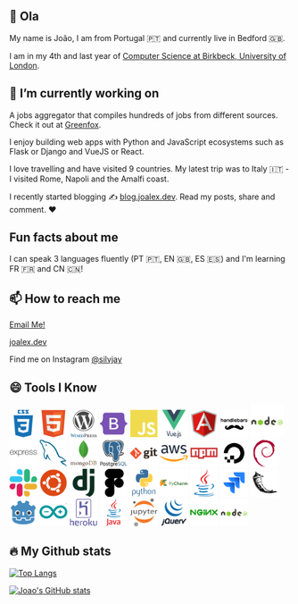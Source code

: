 ## 👋 Ola 
My name is João, I am from Portugal 🇵🇹 and currently live in Bedford 🇬🇧. 

I am in my 4th and last year of [Computer Science at Birkbeck, University of London](https://www.bbk.ac.uk/study/2021/undergraduate/programmes/UBSCOMPG_C/). 

## 🔭 I’m currently working on 
A jobs aggregator that compiles hundreds of jobs from different sources. Check it out at [Greenfox](https://joalex.dev/greenfox).

I enjoy building web apps with Python and JavaScript ecosystems such as Flask or Django and VueJS or React.

I love travelling and have visited 9 countries. My latest trip was to Italy 🇮🇹 - I visited Rome, Napoli and the Amalfi coast.

I recently started blogging ✍️ [blog.joalex.dev](https://blog.joalex.dev). Read my posts, share and comment. ❤️


## Fun facts about me 
I can speak 3 languages fluently (PT 🇵🇹, EN 🇬🇧, ES 🇪🇸) and I'm learning FR 🇫🇷 and CN 🇨🇳! 


## 📫 How to reach me
[Email Me!](mailto:joao00alex@gmail.com)

[joalex.dev](https://joalex.dev)

Find me on Instagram [@silvjay](https://www.instagram.com/silvjay/)


## 😄 Tools I Know
<img src="https://github.com/devicons/devicon/blob/master/icons/css3/css3-plain-wordmark.svg" alt="CSS" width="50" height="50"/>  <img src="https://github.com/devicons/devicon/blob/master/icons/html5/html5-original.svg" alt="HTML" width="50" height="50"/> <img src="https://github.com/devicons/devicon/blob/master/icons/wordpress/wordpress-original.svg" alt="WordPress" width="50" height="50"/>  <img src="https://github.com/devicons/devicon/blob/master/icons/bootstrap/bootstrap-plain.svg" alt="Bootstrap" width="50" height="50"/>  <img src="https://github.com/devicons/devicon/blob/master/icons/javascript/javascript-plain.svg" alt="JavaScript" width="50" height="50" /> <img src="https://github.com/devicons/devicon/blob/master/icons/vuejs/vuejs-original-wordmark.svg" alt="VueJS" width="50" height="50"/>  <img src="https://github.com/devicons/devicon/blob/master/icons/angularjs/angularjs-original.svg" alt="AngularJS" width="50" height="50"/> <img src="https://github.com/devicons/devicon/blob/master/icons/handlebars/handlebars-original-wordmark.svg" alt="HandleBars" width="50" height="50"/> <img src="https://github.com/devicons/devicon/blob/master/icons/nodejs/nodejs-original-wordmark.svg" alt="NodeJS" width="60" height="60"/> <img src="https://github.com/devicons/devicon/blob/master/icons/express/express-original-wordmark.svg" alt="ExpressJS" width="50" height="50"/>  <img src="https://github.com/devicons/devicon/blob/master/icons/mysql/mysql-original.svg" alt="MySQL" width="50" height="50"/> <img src="https://github.com/devicons/devicon/blob/master/icons/mongodb/mongodb-original-wordmark.svg" alt="MongoDB" width="50" height="50"/> <img src="https://github.com/devicons/devicon/blob/master/icons/postgresql/postgresql-original-wordmark.svg" alt="PostgreSQL" width="50" height="50"/> <img src="https://github.com/devicons/devicon/blob/master/icons/git/git-original-wordmark.svg" alt="Git" width="50" height="50"/> <img src="https://github.com/devicons/devicon/blob/master/icons/amazonwebservices/amazonwebservices-original-wordmark.svg" alt="AWS" width="50" height="50"/> <img src="https://github.com/devicons/devicon/blob/master/icons/npm/npm-original-wordmark.svg" alt="npm" width="50" height="50"/> <img src="https://github.com/devicons/devicon/blob/master/icons/digitalocean/digitalocean-plain.svg" alt="DigitalOcean" width="50" height="50"/>  <img src="https://github.com/devicons/devicon/blob/master/icons/debian/debian-original.svg" alt="Debian" width="50" height="50"/> <img src="https://github.com/devicons/devicon/blob/master/icons/slack/slack-original.svg" alt="Slack" width="50" height="50"/> <img src="https://github.com/devicons/devicon/blob/master/icons/ubuntu/ubuntu-plain.svg" alt="Slack" width="50" height="50"/> <img src="https://github.com/devicons/devicon/blob/master/icons/django/django-plain.svg" alt="Slack" width="50" height="50"/> <img src="https://github.com/devicons/devicon/blob/master/icons/figma/figma-plain.svg" alt="Slack" width="50" height="50"/> <img src="https://github.com/devicons/devicon/blob/master/icons/python/python-original-wordmark.svg" alt="Slack" width="50" height="50"/> <img src="https://github.com/devicons/devicon/blob/master/icons/pycharm/pycharm-original-wordmark.svg" alt="Slack" width="50" height="50"/> <img src="https://github.com/devicons/devicon/blob/master/icons/java/java-original.svg" alt="Slack" width="50" height="50"/>    <img src="https://github.com/devicons/devicon/blob/master/icons/jira/jira-original.svg" alt="Slack" width="50" height="50"/> <img src="https://github.com/devicons/devicon/blob/master/icons/flask/flask-original.svg" alt="Slack" width="50" height="50"/> <img src="https://github.com/devicons/devicon/blob/master/icons/godot/godot-original.svg" alt="Slack" width="50" height="50"/> <img src="https://github.com/devicons/devicon/blob/master/icons/arduino/arduino-original.svg" alt="Slack" width="50" height="50"/> <img src="https://github.com/devicons/devicon/blob/master/icons/heroku/heroku-original-wordmark.svg" alt="Slack" width="50" height="50"/> <img src="https://github.com/devicons/devicon/blob/master/icons/java/java-original-wordmark.svg" alt="Slack" width="50" height="50"/> <img src="https://github.com/devicons/devicon/blob/master/icons/jupyter/jupyter-original-wordmark.svg" alt="Slack" width="50" height="50"/> <img src="https://github.com/devicons/devicon/blob/master/icons/jquery/jquery-original-wordmark.svg" alt="Slack" width="50" height="50"/> <img src="https://github.com/devicons/devicon/blob/master/icons/nginx/nginx-original.svg" alt="Slack" width="50" height="50"/> <img src="https://github.com/devicons/devicon/blob/master/icons/nodejs/nodejs-original-wordmark.svg" alt="Slack" width="50" height="50"/>


## 🔥 My Github stats

[![Top Langs](https://github-readme-stats.vercel.app/api/top-langs/?username=j-000&hide=html&theme=vue)](https://github.com/anuraghazra/github-readme-stats)

[![Joao's GitHub stats](https://github-readme-stats.vercel.app/api?username=j-000&theme=vue)](https://github.com/anuraghazra/github-readme-stats)

